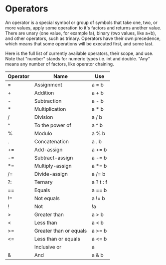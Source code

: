# Operators

An operator is a special symbol or group of symbols that take one, two, or more values, apply some operation to it's factors and returns another value.
There are unary (one value, for example !a), binary (two values, like a+b), and other operators, such as trinary.
Operators have their own precedence, which means that some operations will be executed first, and some last.

Here is the full list of currently available operators, their scope, and use.
Note that "number" stands for numeric types i.e. int and double.
"Any" means any number of factors, like operator chaining.

Operator | Name                   | Use
---------|------------------------|-----------
\=       | Assignment             | a = b
+        | Addition               | a + b
-        | Subtraction            | a - b
*        | Multiplication         | a * b
/        | Division               | a / b
^        | To the power of        | a ^ b
%        | Modulo                 | a % b
.        | Concatenation          | a . b
+=       | Add-assign             | a += b
-=       | Subtract-assign        | a -= b
\*=      | Multiply-assign        | a \*= b
/=       | Divide-assign          | a /= b
?:       | Ternary                | a ? t : f
==       | Equals                 | a == b
!=       | Not equals             | a != b
!        | Not                    | !a
>        | Greater than           | a > b
<        | Less than              | a < b
>=       | Greater than or equals | a >= b
<=       | Less than or equals    | a <= b
|        | Inclusive or           | a | b
&        | And                    | a & b
